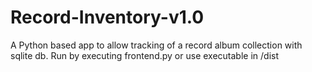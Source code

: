 # Record-Inventory-v1.0
A Python based app to allow tracking of a record album collection with sqlite db. Run by executing frontend.py or use executable in /dist
